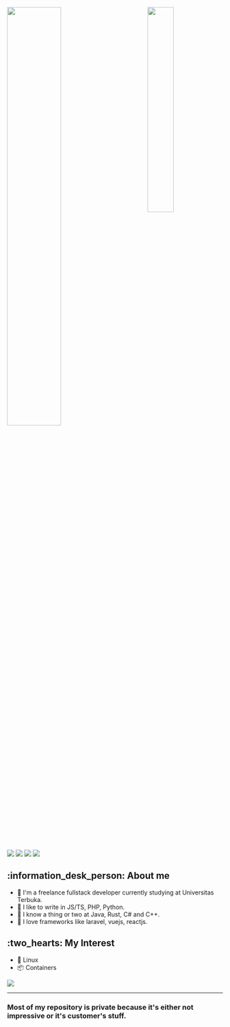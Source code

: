 <!-- 

this readme is heavily inspired by https://github.com/ouuan/ouuan/blob/master/README.md and some other profiles!

-->

<picture>
    <source media="(prefers-color-scheme: dark)" srcset="https://github-readme-stats.vercel.app/api/top-langs/?username=andreasyny&theme=dracula&layout=compact">
    <img align="right" width="35%" src="https://github-readme-stats.vercel.app/api/top-langs/?username=andreasyny&theme=dracula&layout=compact">
</picture>

<picture>
    <source media="(prefers-color-scheme: dark)" srcset="https://github.com/AndreasYNY/AndreasYNY/assets/46004308/8f82be1a-5f01-4446-b3c7-fd829c3c8cb8">
    <img width="50%" src="https://github.com/AndreasYNY/AndreasYNY/assets/46004308/8f82be1a-5f01-4446-b3c7-fd829c3c8cb8">
</picture>

<a href="https://mas.to/@xilla"><img src="https://img.shields.io/badge/@xilla@mas.to-6364FF?logo=mastodon&logoColor=fff&style=for-the-badge" /></a>
<a href="mailto:andreasyny@gmx.sg"><img src="https://img.shields.io/badge/andreasyny-EA4335?logo=maildotru&logoColor=fff&style=for-the-badge" /></a>
<a href="https://stackoverflow.com/users/10832570/andreasyny"><img src="https://img.shields.io/badge/andreasyny-F58025?logo=stackoverflow&logoColor=fff&style=for-the-badge" /></a>
<a href="https://stackoverflow.com/users/10832570/andreasyny"><img src="https://img.shields.io/badge/andreas-0A66C2?logo=linkedin&logoColor=fff&style=for-the-badge" /></a>

<!-- [image](https://github.com/AndreasYNY/AndreasYNY/assets/46004308/8f82be1a-5f01-4446-b3c7-fd829c3c8cb8) -->

<h2> :information_desk_person: About me</h2>

- :boy: I'm a freelance fullstack developer currently studying at Universitas Terbuka.
- :sparkling_heart: I like to write in JS/TS, PHP, Python.
- :thinking: I know a thing or two at Java, Rust, C# and C++.
- :smiling_face_with_three_hearts: I love frameworks like laravel, vuejs, reactjs.

<h2>:two_hearts: My Interest</h2>

- :penguin: Linux
- :package: Containers

<a href="https://github.com/kittinan/spotify-github-profile">
  <picture>
    <source media="(prefers-color-scheme: dark)" srcset="https://spotify-github-profile.vercel.app/api/view?uid=31hbcf4pyupuupx4s3pnf5rpyeqq&cover_image=true&theme=natemoo-re&show_offline=false&background_color=121212&interchange=true&bar_color=bf4040&bar_color_cover=true">
    <img src="https://spotify-github-profile.vercel.app/api/view?uid=31hbcf4pyupuupx4s3pnf5rpyeqq&cover_image=true&theme=natemoo-re&show_offline=false&background_color=121212&interchange=true&bar_color=bf4040&bar_color_cover=true">
  </picture>
</a>

----

<h3>Most of my repository is private because it's either not impressive or it's customer's stuff.</h3>
